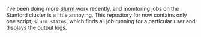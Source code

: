 I've been doing more [Slurm](https://slurm.schedmd.com) work recently, and monitoring jobs on the Stanford cluster is a little annoying.
This repository for now contains only one script, ``slurm_status``, which finds all job running for a particular user and 
displays the output logs.
